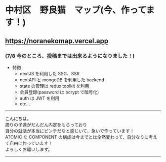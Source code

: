 # 中村区　野良猫　マップ(今、作ってます！)

## https://noranekomap.vercel.app

### (7/8 今のところ、投稿までは出来るようになりました！)

- 特徴
  - nextJS を利用した SSG、SSR
  - nextAPI と mongoDB を利用した backend
  - state の管理は redux toolkit を利用
  - 会員登録(password は bcrypt で暗号化)
  - auth は JWT を利用
  - etc...

---

こんにちは。  
周りの子達がだんだん内定をもらっており  
自分の就活が本当にピンチだなと感じいて、急いで作っています！  
ATOMIC な COMPONENT の構成は今までとは全然変わって、自分なりに考えて自由に作っています！  
よろしくお願いします。

---
